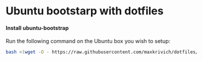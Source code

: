 # Ubuntu bootstarp with dotfiles


#### Install ubuntu-bootstrap
 Run the following command on the Ubuntu box you wish to setup:
```bash
bash <(wget -O - https://raw.githubusercontent.com/maxkrivich/dotfiles/master/boostrap.sh)
```

